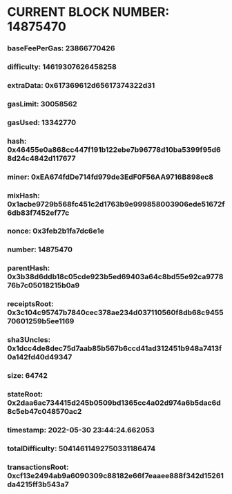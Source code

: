 # CURRENT BLOCK NUMBER: 14875470

### baseFeePerGas: 23866770426
### difficulty: 14619307626458258
### extraData: 0x617369612d65617374322d31
### gasLimit: 30058562
### gasUsed: 13342770
### hash: 0x46455e0a868cc447f191b122ebe7b96778d10ba5399f95d68d24c4842d117677
### miner: 0xEA674fdDe714fd979de3EdF0F56AA9716B898ec8
### mixHash: 0x1acbe9729b568fc451c2d1763b9e999858003906ede51672f6db83f7452ef77c
### nonce: 0x3feb2b1fa7dc6e1e
### number: 14875470
### parentHash: 0x3b38d6ddb18c05cde923b5ed69403a64c8bd55e92ca977876b7c05018215b0a9
### receiptsRoot: 0x3c104c95747b7840cec378ae234d037110560f8db68c945570601259b5ee1169
### sha3Uncles: 0x1dcc4de8dec75d7aab85b567b6ccd41ad312451b948a7413f0a142fd40d49347
### size: 64742
### stateRoot: 0x2daa6ac734415d245b0509bd1365cc4a02d974a6b5dac6d8c5eb47c048570ac2
### timestamp: 2022-05-30 23:44:24.662053
### totalDifficulty: 50414611492750331186474
### transactionsRoot: 0xcf13e2494ab9a6090309c88182e66f7eaaee888f342d15261da4215ff3b543a7
